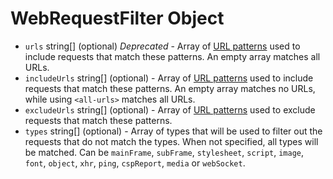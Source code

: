 # WebRequestFilter Object

* `urls` string[] (optional) _Deprecated_ - Array of [URL patterns](https://developer.mozilla.org/en-US/docs/Mozilla/Add-ons/WebExtensions/Match_patterns) used to include requests that match these patterns. An empty array matches all URLs.
* `includeUrls` string[] (optional) - Array of [URL patterns](https://developer.mozilla.org/en-US/docs/Mozilla/Add-ons/WebExtensions/Match_patterns)  used to include requests that match these patterns. An empty array matches no URLs, while using `<all-urls>` matches all URLs.
* `excludeUrls` string[] (optional) - Array of [URL patterns](https://developer.mozilla.org/en-US/docs/Mozilla/Add-ons/WebExtensions/Match_patterns) used to exclude requests that match these patterns.
* `types` string[] (optional) - Array of types that will be used to filter out the requests that do not match the types. When not specified, all types will be matched. Can be `mainFrame`, `subFrame`, `stylesheet`, `script`, `image`, `font`, `object`, `xhr`, `ping`, `cspReport`, `media` or `webSocket`.
